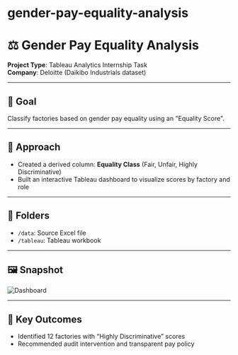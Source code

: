 # gender-pay-equality-analysis
# ⚖️ Gender Pay Equality Analysis

**Project Type**: Tableau Analytics Internship Task  
**Company**: Deloitte (Daikibo Industrials dataset)

---

## 🎯 Goal
Classify factories based on gender pay equality using an "Equality Score".

---

## 🧠 Approach
- Created a derived column: **Equality Class** (Fair, Unfair, Highly Discriminative)
- Built an interactive Tableau dashboard to visualize scores by factory and role

---

## 📁 Folders
- `/data`: Source Excel file
- `/tableau`: Tableau workbook

---

## 🖼️ Snapshot
![Dashboard](tableau/equality_score_dashboard.png)

---

## 📌 Key Outcomes
- Identified 12 factories with “Highly Discriminative” scores
- Recommended audit intervention and transparent pay policy
